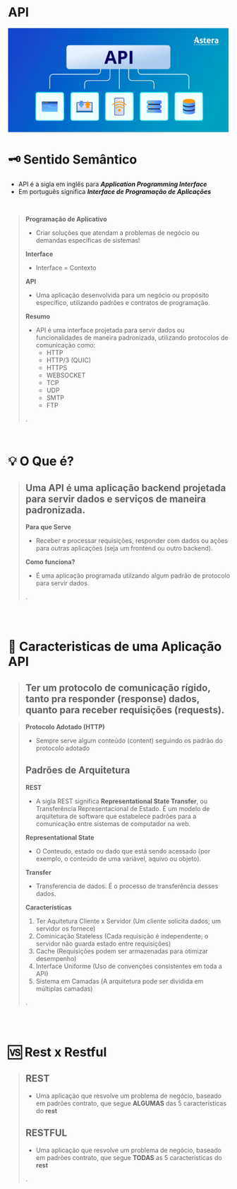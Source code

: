 # API
<img src="./docs/api.webp" alt="API" title="API" style="max-width: 500px;">

<br>

# 🗝️ Sentido Semântico
- API é a sigla em inglês para ***Application Programming Interface***
- Em português significa ***Interface de Programação de Aplicações***

<br>

> **Programação de Aplicativo**
> - Criar soluções que atendam a problemas de negócio ou demandas específicas de sistemas!
>
> **Interface**
> - Interface = Contexto
>
> **API**
> - Uma aplicação desenvolvida para um negócio ou propósito específico, utilizando padrões e contratos de programação.
>
> **Resumo**
> - API é uma interface projetada para servir dados ou funcionalidades de maneira padronizada, utilizando protocolos de comunicação como:
>   - HTTP
>   - HTTP/3 (QUIC)
>   - HTTPS
>   - WEBSOCKET
>   - TCP
>   - UDP
>   - SMTP
>   - FTP
> 
> .


<br>

# 💡 O Que é?
> ## Uma API é uma aplicação backend projetada para servir dados e serviços de maneira padronizada.
> 
> **Para que Serve**
> - Receber e processar requisições, responder com dados ou ações para outras aplicações (seja um frontend ou outro backend).
> 
> **Como funciona?**
> - É uma aplicação programada utilzando algum padrão de protocolo para servir dados.
>
> .

<br>
<br>

# 💾 Caracteristicas de uma Aplicação API
>  ## Ter um protocolo de comunicação rígido, tanto pra responder (response) dados, quanto para receber requisições (requests).

> **Protocolo Adotado (HTTP)**
> - Sempre serve algum conteúdo (content) seguindo os padrão do protocolo adotado
> ## Padrões de Arquitetura
> **REST**
> - A sigla REST significa **Representational State Transfer**, ou Transferência Representacional de Estado. É um modelo de arquitetura de software que estabelece padrões para a comunicação entre sistemas de computador na web.
> 
> **Representational State**
> - O Conteudo, estado ou dado que está sendo acessado (por exemplo, o conteúdo de uma variável, aquivo ou objeto).
>
> **Transfer**
> - Transferencia de dados. É o processo de transferência desses dados.
>
> **Características**
> 1. Ter Aquitetura Cliente x Servidor (Um cliente solicita dados; um servidor os fornece)
> 2. Cominicação Stateless (Cada requisição é independente; o servidor não guarda estado entre requisições)
> 3. Cache (Requisições podem ser armazenadas para otimizar desempenho)
> 4. Interface Uniforme (Uso de convenções consistentes em toda a API)
> 5. Sistema em Camadas (A arquitetura pode ser dividida em múltiplas camadas)
>
> .

<br>
<br>

# 🆚 Rest x Restful
> ## REST
> - Uma aplicação que resvolve um problema de negócio, baseado em padrões contrato, que segue **ALGUMAS** das 5 características do **rest**
> ## RESTFUL
> - Uma aplicação que resvolve um problema de negócio, baseado em padrões contrato, que segue **TODAS** as 5 características do **rest**
>
> .